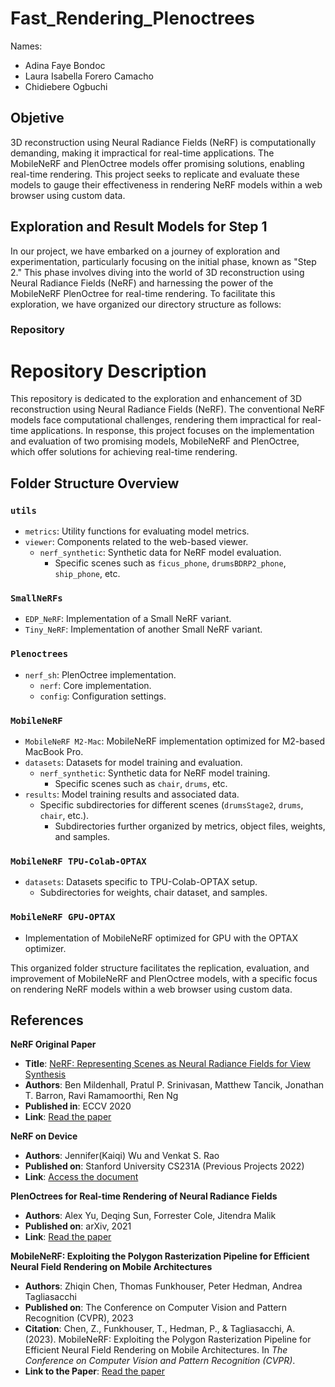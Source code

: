 # Fast_Rendering_Plenoctrees

Names: 

- Adina Faye Bondoc
- Laura Isabella  Forero Camacho
- Chidiebere Ogbuchi


## Objetive


3D reconstruction using Neural Radiance Fields (NeRF) is computationally demanding, making it impractical for real-time applications. The MobileNeRF and PlenOctree models offer promising solutions, enabling real-time rendering. This project seeks to replicate and evaluate these models to gauge their effectiveness in rendering NeRF models within a web browser using custom data.

## Exploration and Result Models for Step 1
In our project, we have embarked on a journey of exploration and experimentation, particularly focusing on the initial phase, known as "Step 2." This phase involves diving into the world of 3D reconstruction using Neural Radiance Fields (NeRF) and harnessing the power of the MobileNeRF PlenOctree for real-time rendering. To facilitate this exploration, we have organized our directory structure as follows:


### Repository

# Repository Description

This repository is dedicated to the exploration and enhancement of 3D reconstruction using Neural Radiance Fields (NeRF). The conventional NeRF models face computational challenges, rendering them impractical for real-time applications. In response, this project focuses on the implementation and evaluation of two promising models, MobileNeRF and PlenOctree, which offer solutions for achieving real-time rendering.

## Folder Structure Overview

### `utils`
- `metrics`: Utility functions for evaluating model metrics.
- `viewer`: Components related to the web-based viewer.
  - `nerf_synthetic`: Synthetic data for NeRF model evaluation.
    - Specific scenes such as `ficus_phone`, `drumsBDRP2_phone`, `ship_phone`, etc.

### `SmallNeRFs`
- `EDP_NeRF`: Implementation of a Small NeRF variant.
- `Tiny_NeRF`: Implementation of another Small NeRF variant.

### `Plenoctrees`
- `nerf_sh`: PlenOctree implementation.
  - `nerf`: Core implementation.
  - `config`: Configuration settings.

### `MobileNeRF`
- `MobileNeRF M2-Mac`: MobileNeRF implementation optimized for M2-based MacBook Pro.
- `datasets`: Datasets for model training and evaluation.
  - `nerf_synthetic`: Synthetic data for NeRF model training.
    - Specific scenes such as `chair`, `drums`, etc.
- `results`: Model training results and associated data.
  - Specific subdirectories for different scenes (`drumsStage2`, `drums`, `chair`, etc.).
    - Subdirectories further organized by metrics, object files, weights, and samples.

### `MobileNeRF TPU-Colab-OPTAX`
- `datasets`: Datasets specific to TPU-Colab-OPTAX setup.
  - Subdirectories for weights, chair dataset, and samples.

### `MobileNeRF GPU-OPTAX`
- Implementation of MobileNeRF optimized for GPU with the OPTAX optimizer.

This organized folder structure facilitates the replication, evaluation, and improvement of MobileNeRF and PlenOctree models, with a specific focus on rendering NeRF models within a web browser using custom data. 



## References

**NeRF Original Paper**
- **Title**: [NeRF: Representing Scenes as Neural Radiance Fields for View Synthesis](Paper_Link)
- **Authors**: Ben Mildenhall, Pratul P. Srinivasan, Matthew Tancik, Jonathan T. Barron, Ravi Ramamoorthi, Ren Ng
- **Published in**: ECCV 2020
- **Link**: [Read the paper](https://dl.acm.org/doi/pdf/10.1145/3503250)

**NeRF on Device**
- **Authors**: Jennifer(Kaiqi) Wu and Venkat S. Rao
- **Published on**: Stanford University CS231A (Previous Projects 2022)
- **Link**: [Access the document](https://web.stanford.edu/class/cs231a/prev_projects_2022/final_project__2_.pdf)

**PlenOctrees for Real-time Rendering of Neural Radiance Fields**
- **Authors**: Alex Yu, Deqing Sun, Forrester Cole, Jitendra Malik
- **Published on**: arXiv, 2021
- **Link**: [Read the paper](https://arxiv.org/pdf/2103.14024.pdf)

**MobileNeRF: Exploiting the Polygon Rasterization Pipeline for Efficient Neural Field Rendering on Mobile Architectures**
- **Authors**: Zhiqin Chen, Thomas Funkhouser, Peter Hedman, Andrea Tagliasacchi
- **Published on**: The Conference on Computer Vision and Pattern Recognition (CVPR), 2023
- **Citation**: Chen, Z., Funkhouser, T., Hedman, P., & Tagliasacchi, A. (2023). MobileNeRF: Exploiting the Polygon Rasterization Pipeline for Efficient Neural Field Rendering on Mobile Architectures. In *The Conference on Computer Vision and Pattern Recognition (CVPR)*.
- **Link to the Paper**: [Read the paper](https://arxiv.org/pdf/2103.14024.pdf)
